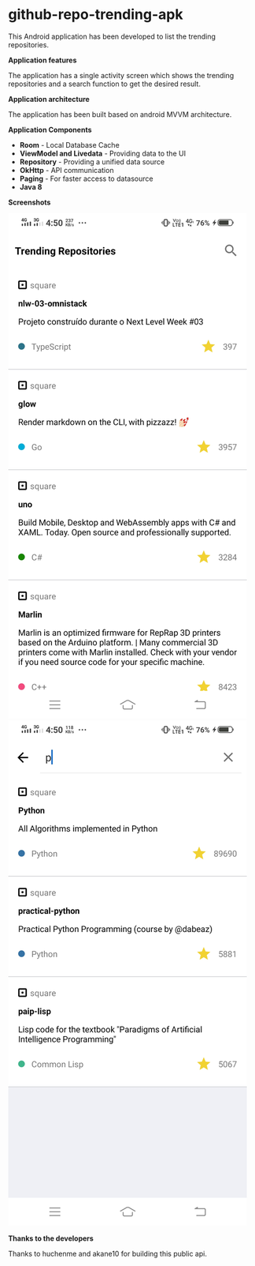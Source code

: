# github-repo-trending-apk

This Android application has been developed to list the trending repositories.

**Application features**

The application has a single activity screen which shows the trending repositories and a search function to get the desired result.

**Application architecture**

The application has been built based on android MVVM architecture.

**Application Components**

* **Room** - Local Database Cache
* **ViewModel and Livedata** - Providing data to the UI
* **Repository** - Providing a unified data source
* **OkHttp** - API communication
* **Paging** - For faster access to datasource
* **Java 8**

**Screenshots**

![alt text](https://github.com/Herwin95/github-repo-trending-apk/blob/master/blob/main.jpg?=200x400) ![alt text](https://github.com/Herwin95/github-repo-trending-apk/blob/master/blob/search.jpg?=200x400)

**Thanks to the developers**

Thanks to huchenme and akane10 for building this public api.












